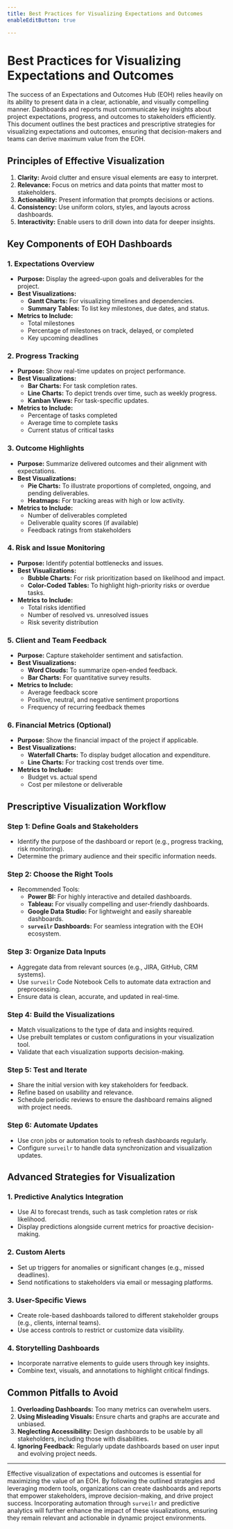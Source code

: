 ```yaml
---
title: Best Practices for Visualizing Expectations and Outcomes
enableEditButton: true

---
```

# **Best Practices for Visualizing Expectations and Outcomes**

The success of an Expectations and Outcomes Hub (EOH) relies heavily on its ability to present data in a clear, actionable, and visually compelling manner. Dashboards and reports must communicate key insights about project expectations, progress, and outcomes to stakeholders efficiently. This document outlines the best practices and prescriptive strategies for visualizing expectations and outcomes, ensuring that decision-makers and teams can derive maximum value from the EOH.

## **Principles of Effective Visualization**
1. **Clarity:** Avoid clutter and ensure visual elements are easy to interpret.
2. **Relevance:** Focus on metrics and data points that matter most to stakeholders.
3. **Actionability:** Present information that prompts decisions or actions.
4. **Consistency:** Use uniform colors, styles, and layouts across dashboards.
5. **Interactivity:** Enable users to drill down into data for deeper insights.

## **Key Components of EOH Dashboards**

### **1. Expectations Overview**
- **Purpose:** Display the agreed-upon goals and deliverables for the project.
- **Best Visualizations:**
  - **Gantt Charts:** For visualizing timelines and dependencies.
  - **Summary Tables:** To list key milestones, due dates, and status.
- **Metrics to Include:**
  - Total milestones
  - Percentage of milestones on track, delayed, or completed
  - Key upcoming deadlines

### **2. Progress Tracking**
- **Purpose:** Show real-time updates on project performance.
- **Best Visualizations:**
  - **Bar Charts:** For task completion rates.
  - **Line Charts:** To depict trends over time, such as weekly progress.
  - **Kanban Views:** For task-specific updates.
- **Metrics to Include:**
  - Percentage of tasks completed
  - Average time to complete tasks
  - Current status of critical tasks

### **3. Outcome Highlights**
- **Purpose:** Summarize delivered outcomes and their alignment with expectations.
- **Best Visualizations:**
  - **Pie Charts:** To illustrate proportions of completed, ongoing, and pending deliverables.
  - **Heatmaps:** For tracking areas with high or low activity.
- **Metrics to Include:**
  - Number of deliverables completed
  - Deliverable quality scores (if available)
  - Feedback ratings from stakeholders

### **4. Risk and Issue Monitoring**
- **Purpose:** Identify potential bottlenecks and issues.
- **Best Visualizations:**
  - **Bubble Charts:** For risk prioritization based on likelihood and impact.
  - **Color-Coded Tables:** To highlight high-priority risks or overdue tasks.
- **Metrics to Include:**
  - Total risks identified
  - Number of resolved vs. unresolved issues
  - Risk severity distribution

### **5. Client and Team Feedback**
- **Purpose:** Capture stakeholder sentiment and satisfaction.
- **Best Visualizations:**
  - **Word Clouds:** To summarize open-ended feedback.
  - **Bar Charts:** For quantitative survey results.
- **Metrics to Include:**
  - Average feedback score
  - Positive, neutral, and negative sentiment proportions
  - Frequency of recurring feedback themes

### **6. Financial Metrics (Optional)**
- **Purpose:** Show the financial impact of the project if applicable.
- **Best Visualizations:**
  - **Waterfall Charts:** To display budget allocation and expenditure.
  - **Line Charts:** For tracking cost trends over time.
- **Metrics to Include:**
  - Budget vs. actual spend
  - Cost per milestone or deliverable

## **Prescriptive Visualization Workflow**

### **Step 1: Define Goals and Stakeholders**
- Identify the purpose of the dashboard or report (e.g., progress tracking, risk monitoring).
- Determine the primary audience and their specific information needs.

### **Step 2: Choose the Right Tools**
- Recommended Tools:
  - **Power BI:** For highly interactive and detailed dashboards.
  - **Tableau:** For visually compelling and user-friendly dashboards.
  - **Google Data Studio:** For lightweight and easily shareable dashboards.
  - **`surveilr` Dashboards:** For seamless integration with the EOH ecosystem.

### **Step 3: Organize Data Inputs**
- Aggregate data from relevant sources (e.g., JIRA, GitHub, CRM systems).
- Use `surveilr` Code Notebook Cells to automate data extraction and preprocessing.
- Ensure data is clean, accurate, and updated in real-time.

### **Step 4: Build the Visualizations**
- Match visualizations to the type of data and insights required.
- Use prebuilt templates or custom configurations in your visualization tool.
- Validate that each visualization supports decision-making.

### **Step 5: Test and Iterate**
- Share the initial version with key stakeholders for feedback.
- Refine based on usability and relevance.
- Schedule periodic reviews to ensure the dashboard remains aligned with project needs.

### **Step 6: Automate Updates**
- Use cron jobs or automation tools to refresh dashboards regularly.
- Configure `surveilr` to handle data synchronization and visualization updates.

## **Advanced Strategies for Visualization**

### **1. Predictive Analytics Integration**
- Use AI to forecast trends, such as task completion rates or risk likelihood.
- Display predictions alongside current metrics for proactive decision-making.

### **2. Custom Alerts**
- Set up triggers for anomalies or significant changes (e.g., missed deadlines).
- Send notifications to stakeholders via email or messaging platforms.

### **3. User-Specific Views**
- Create role-based dashboards tailored to different stakeholder groups (e.g., clients, internal teams).
- Use access controls to restrict or customize data visibility.

### **4. Storytelling Dashboards**
- Incorporate narrative elements to guide users through key insights.
- Combine text, visuals, and annotations to highlight critical findings.

## **Common Pitfalls to Avoid**
1. **Overloading Dashboards:** Too many metrics can overwhelm users.
2. **Using Misleading Visuals:** Ensure charts and graphs are accurate and unbiased.
3. **Neglecting Accessibility:** Design dashboards to be usable by all stakeholders, including those with disabilities.
4. **Ignoring Feedback:** Regularly update dashboards based on user input and evolving project needs.

---

Effective visualization of expectations and outcomes is essential for maximizing the value of an EOH. By following the outlined strategies and leveraging modern tools, organizations can create dashboards and reports that empower stakeholders, improve decision-making, and drive project success. Incorporating automation through `surveilr` and predictive analytics will further enhance the impact of these visualizations, ensuring they remain relevant and actionable in dynamic project environments.

